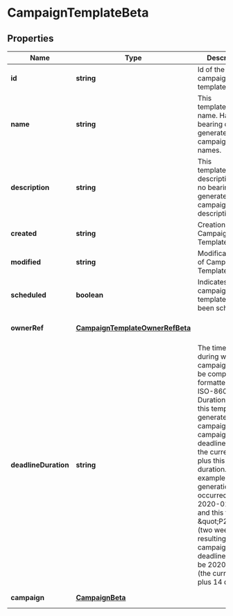 # CampaignTemplateBeta

## Properties

Name | Type | Description | Notes
------------ | ------------- | ------------- | -------------
**id** | **string** | Id of the campaign template | [optional] [default to undefined]
**name** | **string** | This template\&#39;s name. Has no bearing on generated campaigns\&#39; names. | [default to undefined]
**description** | **string** | This template\&#39;s description. Has no bearing on generated campaigns\&#39; descriptions. | [default to undefined]
**created** | **string** | Creation date of Campaign Template | [readonly] [default to undefined]
**modified** | **string** | Modification date of Campaign Template | [readonly] [default to undefined]
**scheduled** | **boolean** | Indicates if this campaign template has been scheduled. | [optional] [readonly] [default to false]
**ownerRef** | [**CampaignTemplateOwnerRefBeta**](CampaignTemplateOwnerRefBeta.md) |  | [optional] [default to undefined]
**deadlineDuration** | **string** | The time period during which the campaign should be completed, formatted as an ISO-8601 Duration. When this template generates a campaign, the campaign\&#39;s deadline will be the current date plus this duration. For example, if generation occurred on 2020-01-01 and this field was \&quot;P2W\&quot; (two weeks), the resulting campaign\&#39;s deadline would be 2020-01-15 (the current date plus 14 days). | [optional] [default to undefined]
**campaign** | [**CampaignBeta**](CampaignBeta.md) |  | [default to undefined]

